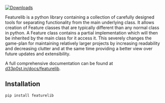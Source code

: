 [![Downloads](https://static.pepy.tech/badge/featurelib)](https://pepy.tech/project/featurelib)

Featurelib is a python library containing a collection of carefully designed tools for separating functionality from the main underlying class. It allows creation of Feature classes that are typically different than any normal class in python. A Feature class contains a partial implementation which will then be inherited by the main class for it access it. This severely changes the game-plan for maintaining relatively larger projects by increasing readability and decreasing clutter and at the same time providing a better view over future updates and extensibility.

A full comprehensive documentation can be found at [d33p0st.in/docs/featurelib](https://d33p0st.in/docs/featurelib).

## Installation

```zsh
pip install featurelib
```
